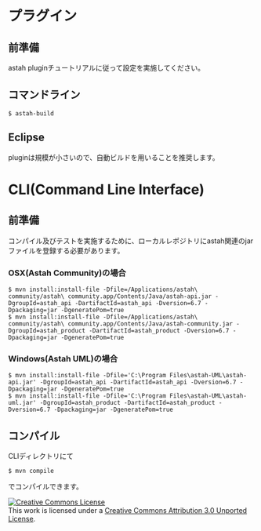 # プラグイン

## 前準備

astah pluginチュートリアルに従って設定を実施してください。

## コマンドライン

    $ astah-build

## Eclipse

pluginは規模が小さいので、自動ビルドを用いることを推奨します。
  

# CLI(Command Line Interface)

## 前準備

コンパイル及びテストを実施するために、ローカルレポジトリにastah関連のjarファイルを登録する必要があります。

### OSX(Astah Community)の場合
    $ mvn install:install-file -Dfile=/Applications/astah\ community/astah\ community.app/Contents/Java/astah-api.jar -DgroupId=astah_api -DartifactId=astah_api -Dversion=6.7 -Dpackaging=jar -DgeneratePom=true
    $ mvn install:install-file -Dfile=/Applications/astah\ community/astah\ community.app/Contents/Java/astah-community.jar -DgroupId=astah_product -DartifactId=astah_product -Dversion=6.7 -Dpackaging=jar -DgeneratePom=true

### Windows(Astah UML)の場合
    $ mvn install:install-file -Dfile='C:\Program Files\astah-UML\astah-api.jar' -DgroupId=astah_api -DartifactId=astah_api -Dversion=6.7 -Dpackaging=jar -DgeneratePom=true
    $ mvn install:install-file -Dfile='C:\Program Files\astah-UML\astah-uml.jar' -DgroupId=astah_product -DartifactId=astah_product -Dversion=6.7 -Dpackaging=jar -DgeneratePom=true

## コンパイル

CLIディレクトリにて

    $ mvn compile

でコンパイルできます。

<a rel="license" href="http://creativecommons.org/licenses/by/3.0/"><img alt="Creative Commons License" style="border-width:0" src="http://i.creativecommons.org/l/by/3.0/80x15.png" /></a><br />This work is licensed under a <a rel="license" href="http://creativecommons.org/licenses/by/3.0/">Creative Commons Attribution 3.0 Unported License</a>.
